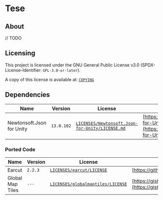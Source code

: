 # Tese

## About

// TODO

## Licensing

This project is licensed under the GNU General Public License v3.0 (SPDX-License-Identifier: `GPL-3.0-or-later`).

A copy of this license is available at: [`COPYING`](COPYING)

## Dependencies

|  Name  |  Version  | License | Repository |
|--------|-----------|---------|------------|
| Newtonsoft.Json for Unity | `13.0.102` | [`LICENSES/Newtonsoft.Json-for-Unity/LICENSE.md`](LICENSES/Newtonsoft.Json-for-Unity/LICENSE.md) | [https://github.com/jilleJr/Newtonsoft.Json-for-Unity](https://github.com/jilleJr/Newtonsoft.Json-for-Unity) |

### Ported Code

|  Name  |  Version  | License | Original Source Code |
|--------|-----------|---------|------------|
| Earcut | `2.2.3` | [`LICENSES/earcut/LICENSE`](LICENSES/earcut/LICENSE) | [https://github.com/mapbox/earcut](https://github.com/mapbox/earcut) |
| Global Map Tiles | `---` | [`LICENSES/globalmaptiles/LICENSE`](LICENSES/globalmaptiles/LICENSE) | [https://gist.github.com/maptiler/fddb5ce33ba995d5523de9afdf8ef118](https://gist.github.com/maptiler/fddb5ce33ba995d5523de9afdf8ef118) |
